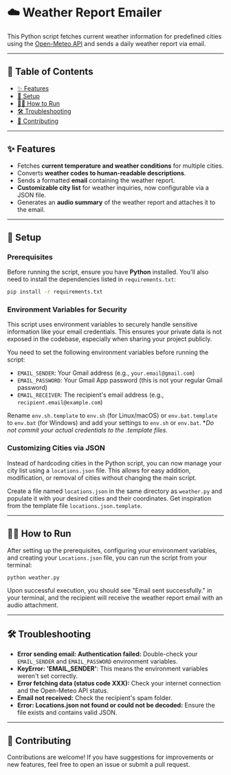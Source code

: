 # ☁️ Weather Report Emailer

This Python script fetches current weather information for predefined cities using the [Open-Meteo API](https://open-meteo.com/) and sends a daily weather report via email.

---

## 📜 Table of Contents

* [✨ Features](#-features)
* [🚀 Setup](#-setup)
* [🏃‍♀️ How to Run](#️-how-to-run)
* [🛠️ Troubleshooting](#️-troubleshooting)
* [🤝 Contributing](#-contributing)

---

## ✨ Features

* Fetches **current temperature and weather conditions** for multiple cities.
* Converts **weather codes to human-readable descriptions**.
* Sends a formatted **email** containing the weather report.
* **Customizable city list** for weather inquiries, now configurable via a JSON file.
* Generates an **audio summary** of the weather report and attaches it to the email.

---

## 🚀 Setup

### Prerequisites

Before running the script, ensure you have **Python** installed. You'll also need to install the dependencies listed in `requirements.txt`:

```bash
pip install -r requirements.txt
```

### Environment Variables for Security

This script uses environment variables to securely handle sensitive information like your email credentials. This ensures your private data is not exposed in the codebase, especially when sharing your project publicly.

You need to set the following environment variables before running the script:

*   `EMAIL_SENDER`: Your Gmail address (e.g., `your.email@gmail.com`)
*   `EMAIL_PASSWORD`: Your Gmail App password (this is not your regular Gmail password)
*   `EMAIL_RECEIVER`: The recipient's email address (e.g., `recipient.email@example.com`)

Rename `env.sh.template` to `env.sh` (for Linux/macOS) or `env.bat.template` to `env.bat` (for Windows) and add your settings to `env.sh` or `env.bat`.  **Do not commit your actual credentials to the *.template files.**


### Customizing Cities via JSON

Instead of hardcoding cities in the Python script, you can now manage your city list using a `locations.json` file. This allows for easy addition, modification, or removal of cities without changing the main script.

Create a file named `locations.json` in the same directory as `weather.py` and populate it with your desired cities and their coordinates.  Get inspiration from the template file `locations.json.template`.

---

## 🏃‍♀️ How to Run

After setting up the prerequisites, configuring your environment variables, and creating your `Locations.json` file, you can run the script from your terminal:

```bash
python weather.py
```

Upon successful execution, you should see "Email sent successfully." in your terminal, and the recipient will receive the weather report email with an audio attachment.

---

## 🛠️ Troubleshooting

*   **Error sending email: Authentication failed:** Double-check your `EMAIL_SENDER` and `EMAIL_PASSWORD` environment variables.
*   **KeyError: 'EMAIL_SENDER'**: This means the environment variables weren't set correctly.
*   **Error fetching data (status code XXX):** Check your internet connection and the Open-Meteo API status.
*   **Email not received:** Check the recipient's spam folder.
*   **Error: Locations.json not found or could not be decoded:** Ensure the file exists and contains valid JSON.

---

## 🤝 Contributing

Contributions are welcome! If you have suggestions for improvements or new features, feel free to open an issue or submit a pull request.
